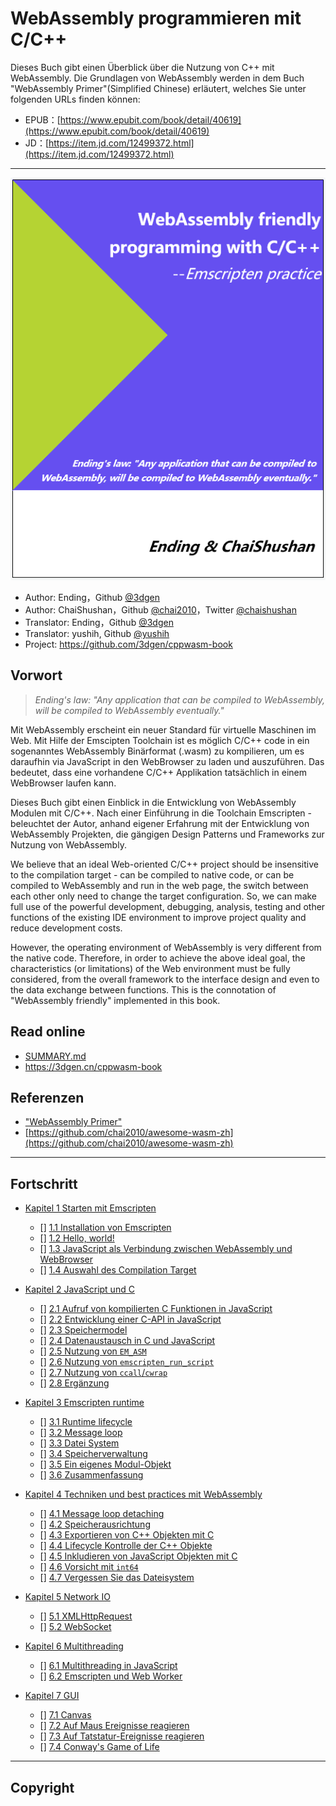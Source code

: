 #  WebAssembly programmieren mit C/C++

Dieses Buch gibt einen Überblick über die Nutzung von C++ mit WebAssembly.
Die Grundlagen von WebAssembly werden in dem Buch "WebAssembly Primer"(Simplified Chinese) 
erläutert, welches Sie unter folgenden URLs finden können:

- EPUB：[https://www.epubit.com/book/detail/40619](https://www.epubit.com/book/detail/40619)
- JD：[https://item.jd.com/12499372.html](https://item.jd.com/12499372.html)

----

![](cover.png)

- Author: Ending，Github [@3dgen](https://github.com/3dgen)
- Author: ChaiShushan，Github [@chai2010](https://github.com/chai2010)，Twitter [@chaishushan](https://twitter.com/chaishushan)
- Translator: Ending，Github [@3dgen](https://github.com/3dgen)
- Translator: yushih, Github [@yushih](https://github.com/yushih)
- Project: https://github.com/3dgen/cppwasm-book

## Vorwort

> *Ending's law: "Any application that can be compiled to WebAssembly, will be compiled to WebAssembly eventually."*

Mit WebAssembly erscheint ein neuer Standard für virtuelle Maschinen im Web. Mit Hilfe der Emscipten Toolchain ist es möglich 
C/C++ code in ein sogenanntes WebAssembly Binärformat (.wasm) zu kompilieren, um es daraufhin via JavaScript in den
WebBrowser zu laden und auszuführen. Das bedeutet, dass eine vorhandene C/C++ Applikation tatsächlich in einem WebBrowser laufen kann.

Dieses Buch gibt einen Einblick in die Entwicklung von WebAssembly Modulen mit C/C++. Nach einer Einführung 
in die Toolchain Emscripten - beleuchtet der Autor, anhand eigener Erfahrung mit der Entwicklung von WebAssembly 
Projekten, die gängigen Design Patterns und Frameworks zur Nutzung von WebAssembly.

We believe that an ideal Web-oriented C/C++ project should be insensitive to the compilation target - can be compiled to native code, or can be compiled to WebAssembly and run in the web page, the switch between each other only need to change the target configuration. So, we can make full use of the powerful development, debugging, analysis, testing and other functions of the existing IDE environment to improve project quality and reduce development costs.

However, the operating environment of WebAssembly is very different from the native code. Therefore, in order to achieve the above ideal goal, the characteristics (or limitations) of the Web environment must be fully considered, from the overall framework to the interface design and even to the data exchange between functions. This is the connotation of "WebAssembly friendly" implemented in this book.

## Read online

- [SUMMARY.md](SUMMARY.md)
- https://3dgen.cn/cppwasm-book

## Referenzen

- ["WebAssembly Primer"](https://www.epubit.com/book/detail/40619)
- [https://github.com/chai2010/awesome-wasm-zh](https://github.com/chai2010/awesome-wasm-zh)

----

## Fortschritt

* [Kapitel 1 Starten mit Emscripten](ch1-quick-guide/readme.md)
  * [] [1.1 Installation von Emscripten](ch1-quick-guide/ch1-01-install.md)
  * [] [1.2 Hello, world!](ch1-quick-guide/ch1-02-helloworld.md)
  * [] [1.3 JavaScript als Verbindung zwischen WebAssembly und WebBrowser](ch1-quick-guide/ch1-03-glue-code.md)
  * [] [1.4 Auswahl des Compilation Target](ch1-quick-guide/ch1-04-compile.md)

* [Kapitel 2 JavaScript und C](ch2-c-js/readme.md)
  * [] [2.1 Aufruf von kompilierten C Funktionen in JavaScript](ch2-c-js/ch2-01-js-call-c.md)
  * [] [2.2 Entwicklung einer C-API in JavaScript](ch2-c-js/ch2-02-implement-c-api-in-js.md)
  * [] [2.3 Speichermodel](ch2-c-js/ch2-03-mem-model.md)
  * [] [2.4 Datenaustausch in C und JavaScript](ch2-c-js/ch2-04-data-exchange.md)
  * [] [2.5 Nutzung von `EM_ASM`](ch2-c-js/ch2-05-em-asm.md)
  * [] [2.6 Nutzung von `emscripten_run_script`](ch2-c-js/ch2-06-run-script.md)
  * [] [2.7 Nutzung von `ccall`/`cwrap`](ch2-c-js/ch2-07-ccall-cwrap.md)
  * [] [2.8 Ergänzung](ch2-c-js/ch2-08-ext.md)

* [Kapitel 3 Emscripten runtime](ch3-runtime/readme.md)
  * [] [3.1 Runtime lifecycle](ch3-runtime/ch3-01-main.md)
  * [] [3.2 Message loop](ch3-runtime/ch3-02-message-loop.md)
  * [] [3.3 Datei System](ch3-runtime/ch3-03-fs.md)
  * [] [3.4 Speicherverwaltung](ch3-runtime/ch3-04-mem.md)
  * [] [3.5 Ein eigenes Modul-Objekt](ch3-runtime/ch3-05-module.md)
  * [] [3.6 Zusammenfassung](ch3-runtime/ch3-06-summary.md)

* [Kapitel 4 Techniken und best practices mit WebAssembly](ch4-techniques/readme.md)
  * [] [4.1 Message loop detaching](ch4-techniques/ch4-01-msg-loop-detach.md)
  * [] [4.2 Speicherausrichtung](ch4-techniques/ch4-02-align.md)
  * [] [4.3 Exportieren von C++ Objekten mit C](ch4-techniques/ch4-03-export-obj.md)
  * [] [4.4 Lifecycle Kontrolle der C++ Objekte](ch4-techniques/ch4-04-obj-life-cycle.md)
  * [] [4.5 Inkludieren von JavaScript Objekten mit C](ch4-techniques/ch4-05-import-js-obj.md)
  * [] [4.6 Vorsicht mit `int64`](ch4-techniques/ch4-06-int64-issue.md)
  * [] [4.7 Vergessen Sie das Dateisystem](ch4-techniques/ch4-07-forget-about-fs.md)

* [Kapitel 5 Network IO](ch5-net/readme.md)
  * [] [5.1 XMLHttpRequest](ch5-net/ch5-01-http.md)
  * [] [5.2 WebSocket](ch5-net/ch5-02-websocket.md)

* [Kapitel 6 Multithreading](ch6-threads/readme.md)
  * [] [6.1 Multithreading in JavaScript](ch6-threads/ch6-01-worker.md)
  * [] [6.2 Emscripten und Web Worker](ch6-threads/ch6-02-sample.md)

* [Kapitel 7 GUI](ch7-gui/readme.md)
  * [] [7.1 Canvas](ch7-gui/ch7-01-canvas.md)
  * [] [7.2 Auf Maus Ereignisse reagieren](ch7-gui/ch7-02-mouse.md)
  * [] [7.3 Auf Tatstatur-Ereignisse reagieren](ch7-gui/ch7-03-keyboard.md)
  * [] [7.4 Conway's Game of Life](ch7-gui/ch7-04-life.md)

----

## Copyright


